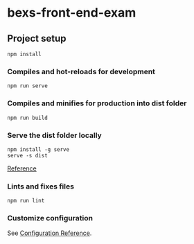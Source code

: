 # bexs-front-end-exam

## Project setup
```
npm install
```

### Compiles and hot-reloads for development
```
npm run serve
```

### Compiles and minifies for production into dist folder
```
npm run build
```

### Serve the dist folder locally
```
npm install -g serve
serve -s dist
```
[Reference](https://cli.vuejs.org/guide/deployment.html#previewing-locally)

### Lints and fixes files
```
npm run lint
```

### Customize configuration
See [Configuration Reference](https://cli.vuejs.org/config/).
